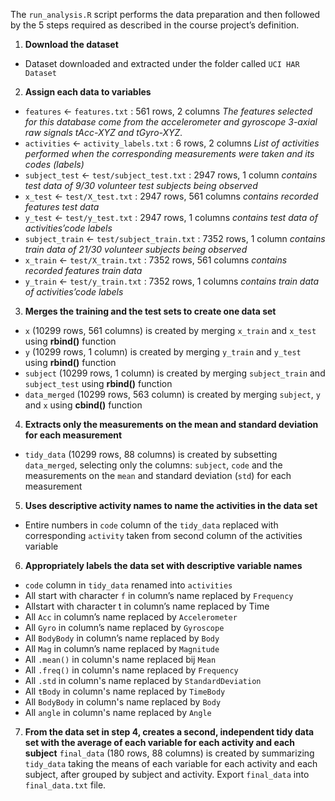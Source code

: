 The ```run_analysis.R``` script performs the data preparation and then followed by the 5 steps required as described in the course project’s definition.

1. **Download the dataset** 
- Dataset downloaded and extracted under the folder called ```UCI HAR Dataset```

2. **Assign each data to variables**
- ```features``` <- ```features.txt``` : 561 rows, 2 columns
*The features selected for this database come from the accelerometer and gyroscope 3-axial raw signals tAcc-XYZ and tGyro-XYZ.*
- ```activities``` <- ```activity_labels.txt``` : 6 rows, 2 columns
*List of activities performed when the corresponding measurements were taken and its codes (labels)*
- ```subject_test``` <- ```test/subject_test.txt``` : 2947 rows, 1 column
*contains test data of 9/30 volunteer test subjects being observed*
- ```x_test``` <- ```test/X_test.txt``` : 2947 rows, 561 columns
*contains recorded features test data*
- ```y_test``` <- ```test/y_test.txt``` : 2947 rows, 1 columns
*contains test data of activities’code labels*
- ```subject_train``` <- ```test/subject_train.txt``` : 7352 rows, 1 column
*contains train data of 21/30 volunteer subjects being observed*
- ```x_train``` <- ```test/X_train.txt``` : 7352 rows, 561 columns
*contains recorded features train data*
- ```y_train``` <- ```test/y_train.txt``` : 7352 rows, 1 columns
*contains train data of activities’code labels*

3. **Merges the training and the test sets to create one data set**
- ```x``` (10299 rows, 561 columns) is created by merging ```x_train``` and ```x_test``` using **rbind()** function
- ```y``` (10299 rows, 1 column) is created by merging ```y_train``` and ```y_test``` using **rbind()** function
- ```subject``` (10299 rows, 1 column) is created by merging ```subject_train``` and ```subject_test``` using **rbind()** function
- ```data_merged``` (10299 rows, 563 column) is created by merging ```subject```, ```y``` and ```x``` using **cbind()** function

4. **Extracts only the measurements on the mean and standard deviation for each measurement**
- ```tidy_data``` (10299 rows, 88 columns) is created by subsetting ```data_merged```, selecting only the columns: ```subject```, ```code``` and the measurements on the ```mean``` and standard deviation (```std```) for each measurement

5. **Uses descriptive activity names to name the activities in the data set**
- Entire numbers in ```code``` column of the ```tidy_data``` replaced with corresponding ```activity``` taken from second column of the activities variable

6. **Appropriately labels the data set with descriptive variable names**
- ```code``` column in ```tidy_data``` renamed into ```activities```
- All start with character ```f``` in column’s name replaced by ```Frequency```
- Allstart with character t in column’s name replaced by Time
- All ```Acc``` in column’s name replaced by ```Accelerometer```
- All ```Gyro``` in column’s name replaced by ```Gyroscope```
- All ```BodyBody``` in column’s name replaced by ```Body```
- All ```Mag``` in column’s name replaced by ```Magnitude```
- All ```.mean()``` in column's name replaced bij ```Mean```
- All ```.freq()``` in column's name replaced by ```Frequency```
- All ```.std``` in column's name replaced by ```StandardDeviation```
- All ```tBody``` in column's name replaced by ```TimeBody```
- All ```BodyBody``` in column's name replaced by ```Body```
- All ```angle``` in column's name replaced by ```Angle```

7. **From the data set in step 4, creates a second, independent tidy data set with the average of each variable for each activity and each subject**
```final_data``` (180 rows, 88 columns) is created by summarizing ```tidy_data``` taking the means of each variable for each activity and each subject, after grouped by subject and activity.
Export ```final_data``` into ```final_data.txt``` file.

